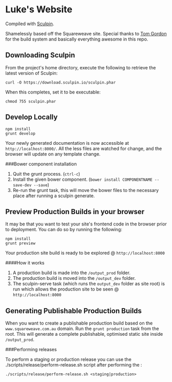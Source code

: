 Luke's Website
===================

Compiled with [Sculpin](http://sculpin.io).

Shamelessly based off the Squareweave site. Special thanks to [Tom Gordon](https://github.com/thomas-gordon) for the build system and basically everything awesome in this repo.


Downloading Sculpin
-------------------

From the project's home directory, execute the following to retrieve the latest version of Sculpin:

    curl -O https://download.sculpin.io/sculpin.phar

When this completes, set it to be executable:

    chmod 755 sculpin.phar

Develop Locally
---------------

    npm install
    grunt develop

Your newly generated documentation is now accessible at `http://localhost:8000/`.
All the less files are watched for change, and the browser will update on any template change.

###Bower component installation

1. Quit the grunt process. (`ctrl-c`)
2. Install the given bower component. (`bower install COMPONENTNAME --save-dev --save`)
3. Re-run the grunt task, this will move the bower files to the necessary place after running a sculpin generate.

Preview Production Builds in your browser
----------------------------------------

It may be that you want to test your site's frontend code in the browser prior to deployment.
You can do so by running the following:

    npm install
    grunt preview

Your production site build is ready to be explored @ `http://localhost:8000`

####How it works

1. A production build is made into the `/output_prod` folder.
2. The production build is moved into the `/output_dev` folder.
3. The sculpin-serve task (which runs the `output_dev` folder as site root) is run which allows the production site to be seen @ `http://localhost:8000`
 
Generating Publishable Production Builds
----------------------------------------

When you want to create a publishable production build based on the `www.squareweave.com.au` domain. Run the `grunt production` task from the root.
This will generate a complete publishable, optimised static site inside `/output_prod`. 


###Performing releases

To perform a staging or production release you can use the ./scripts/release/perform-release.sh script after performing the :

	./scripts/release/perform-release.sh <staging|production>
